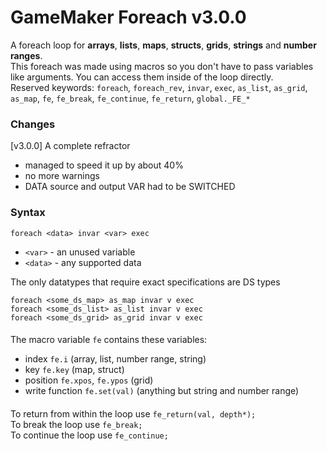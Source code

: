 # GameMaker Foreach v3.0.0

A foreach loop for **arrays**, **lists**, **maps**, **structs**, **grids**, **strings** and **number ranges**.  
This foreach was made using macros so you don't have to pass variables like arguments. You can access them inside of the loop directly.  
Reserved keywords: `foreach`, `foreach_rev`, `invar`, `exec`, `as_list`, `as_grid`, `as_map`, `fe`, `fe_break`, `fe_continue`, `fe_return`, `global._FE_*`

### Changes
[v3.0.0] A complete refractor  
+ managed to speed it up by about 40%
+ no more warnings
+ DATA source and output VAR had to be SWITCHED

### Syntax
`foreach <data> invar <var> exec`

+ `<var>` - an unused variable
+ `<data>` - any supported data  

The only datatypes that require exact specifications are DS types
```
foreach <some_ds_map> as_map invar v exec
foreach <some_ds_list> as_list invar v exec
foreach <some_ds_grid> as_grid invar v exec
```
  
####
The macro variable `fe` contains these variables:  
- index `fe.i` (array, list, number range, string)
- key `fe.key` (map, struct)
- position `fe.xpos`, `fe.ypos` (grid)
- write function `fe.set(val)` (anything but string and number range)
  
####
To return from within the loop use `fe_return(val, depth*);`  
To break the loop use `fe_break;`  
To continue the loop use `fe_continue;`



